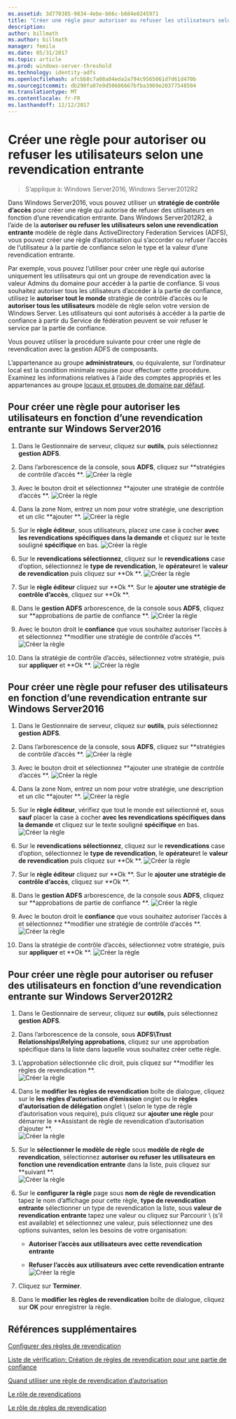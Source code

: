 ```yaml
---
ms.assetid: 3d770385-9834-4ebe-b66c-b684e0245971
title: "Créer une règle pour autoriser ou refuser les utilisateurs selon une revendication entrante"
description: 
author: billmath
ms.author: billmath
manager: femila
ms.date: 05/31/2017
ms.topic: article
ms.prod: windows-server-threshold
ms.technology: identity-adfs
ms.openlocfilehash: afcbb8c7a08a84eda2a794c9565061d7d61d470b
ms.sourcegitcommit: db290fa07e9d50686667bfba3969e20377548504
ms.translationtype: MT
ms.contentlocale: fr-FR
ms.lasthandoff: 12/12/2017
---
```

# <a name="create-a-rule-to-permit-or-deny-users-based-on-an-incoming-claim"></a>Créer une règle pour autoriser ou refuser les utilisateurs selon une revendication entrante 

>S’applique à: Windows Server2016, Windows Server2012R2

Dans Windows Server2016, vous pouvez utiliser un **stratégie de contrôle d’accès** pour créer une règle qui autorise de refuser des utilisateurs en fonction d’une revendication entrante.  Dans Windows Server2012R2, à l’aide de la **autoriser ou refuser les utilisateurs selon une revendication entrante** modèle de règle dans ActiveDirectory Federation Services \(ADFS\), vous pouvez créer une règle d’autorisation qui s’accorder ou refuser l’accès de l’utilisateur à la partie de confiance selon le type et la valeur d’une revendication entrante. 

Par exemple, vous pouvez l’utiliser pour créer une règle qui autorise uniquement les utilisateurs qui ont un groupe de revendication avec la valeur Admins du domaine pour accéder à la partie de confiance. Si vous souhaitez autoriser tous les utilisateurs d’accéder à la partie de confiance, utilisez le **autoriser tout le monde** stratégie de contrôle d’accès ou le **autoriser tous les utilisateurs** modèle de règle selon votre version de Windows Server. Les utilisateurs qui sont autorisés à accéder à la partie de confiance à partir du Service de fédération peuvent se voir refuser le service par la partie de confiance.  
  
Vous pouvez utiliser la procédure suivante pour créer une règle de revendication avec la gestion ADFS de composants.  
  
L’appartenance au groupe **administrateurs**, ou équivalente, sur l’ordinateur local est la condition minimale requise pour effectuer cette procédure.  Examinez les informations relatives à l’aide des comptes appropriés et les appartenances au groupe [locaux et groupes de domaine par défaut](https://go.microsoft.com/fwlink/?LinkId=83477).  

## <a name="to-create-a-rule-to-permit-users-based-on-an-incoming-claim-on-windows-server-2016"></a>Pour créer une règle pour autoriser les utilisateurs en fonction d’une revendication entrante sur Windows Server2016
 
1.  Dans le Gestionnaire de serveur, cliquez sur **outils**, puis sélectionnez **gestion ADFS**.  
  
2.  Dans l’arborescence de la console, sous **ADFS**, cliquez sur **stratégies de contrôle d’accès **. 
![Créer la règle](media/Create-a-Rule-to-Permit-or-Deny-Users-Based-on-an-Incoming-Claim/permitdeny3.PNG)

3. Avec le bouton droit et sélectionnez **ajouter une stratégie de contrôle d’accès **.
![Créer la règle](media/Create-a-Rule-to-Permit-or-Deny-Users-Based-on-an-Incoming-Claim/permitdeny4.PNG)

4. Dans la zone Nom, entrez un nom pour votre stratégie, une description et un clic **ajouter **.
![Créer la règle](media/Create-a-Rule-to-Permit-or-Deny-Users-Based-on-an-Incoming-Claim/permitdeny5.PNG)

5. Sur le **règle éditeur**, sous utilisateurs, placez une case à cocher **avec les revendications spécifiques dans la demande** et cliquez sur le texte souligné **spécifique** en bas.
![Créer la règle](media/Create-a-Rule-to-Permit-or-Deny-Users-Based-on-an-Incoming-Claim/permitdeny6.PNG)

6. Sur le **revendications sélectionnez**, cliquez sur le **revendications** case d’option, sélectionnez le **type de revendication**, le **opérateur**et le **valeur de revendication** puis cliquez sur **Ok **.
![Créer la règle](media/Create-a-Rule-to-Permit-or-Deny-Users-Based-on-an-Incoming-Claim/permitdeny7.PNG)

7.  Sur le **règle éditeur** cliquez sur **Ok **.  Sur le **ajouter une stratégie de contrôle d’accès**, cliquez sur **Ok **.

8. Dans le **gestion ADFS** arborescence, de la console sous **ADFS**, cliquez sur **approbations de partie de confiance **. 
![Créer la règle](media/Create-a-Rule-to-Pass-Through-or-Filter-an-Incoming-Claim/claimrule9.PNG)

9.  Avec le bouton droit le **confiance** que vous souhaitez autoriser l’accès à et sélectionnez **modifier une stratégie de contrôle d’accès **.  
![Créer la règle](media/Create-a-Rule-to-Permit-All-Users/permitall2.PNG)

10. Dans la stratégie de contrôle d’accès, sélectionnez votre stratégie, puis sur **appliquer** et **Ok **.
![Créer la règle](media/Create-a-Rule-to-Permit-or-Deny-Users-Based-on-an-Incoming-Claim/permitdeny8.PNG)

## <a name="to-create-a-rule-to-deny-users-based-on-an-incoming-claim-on-windows-server-2016"></a>Pour créer une règle pour refuser des utilisateurs en fonction d’une revendication entrante sur Windows Server2016
 
1.  Dans le Gestionnaire de serveur, cliquez sur **outils**, puis sélectionnez **gestion ADFS**.  
  
2.  Dans l’arborescence de la console, sous **ADFS**, cliquez sur **stratégies de contrôle d’accès **. 
![Créer la règle](media/Create-a-Rule-to-Permit-or-Deny-Users-Based-on-an-Incoming-Claim/permitdeny3.PNG)

3. Avec le bouton droit et sélectionnez **ajouter une stratégie de contrôle d’accès **.
![Créer la règle](media/Create-a-Rule-to-Permit-or-Deny-Users-Based-on-an-Incoming-Claim/permitdeny4.PNG)

4. Dans la zone Nom, entrez un nom pour votre stratégie, une description et un clic **ajouter **.
![Créer la règle](media/Create-a-Rule-to-Permit-or-Deny-Users-Based-on-an-Incoming-Claim/permitdeny9.PNG)

5. Sur le **règle éditeur**, vérifiez que tout le monde est sélectionné et, sous **sauf** placer la case à cocher **avec les revendications spécifiques dans la demande** et cliquez sur le texte souligné **spécifique** en bas.
![Créer la règle](media/Create-a-Rule-to-Permit-or-Deny-Users-Based-on-an-Incoming-Claim/permitdeny10.PNG)

6. Sur le **revendications sélectionnez**, cliquez sur le **revendications** case d’option, sélectionnez le **type de revendication**, le **opérateur**et le **valeur de revendication** puis cliquez sur **Ok **.
![Créer la règle](media/Create-a-Rule-to-Permit-or-Deny-Users-Based-on-an-Incoming-Claim/permitdeny11.PNG)

7.  Sur le **règle éditeur** cliquez sur **Ok **.  Sur le **ajouter une stratégie de contrôle d’accès**, cliquez sur **Ok **.

8. Dans le **gestion ADFS** arborescence, de la console sous **ADFS**, cliquez sur **approbations de partie de confiance **. 
![Créer la règle](media/Create-a-Rule-to-Pass-Through-or-Filter-an-Incoming-Claim/claimrule9.PNG)

9.  Avec le bouton droit le **confiance** que vous souhaitez autoriser l’accès à et sélectionnez **modifier une stratégie de contrôle d’accès **.  
![Créer la règle](media/Create-a-Rule-to-Permit-All-Users/permitall2.PNG)

10. Dans la stratégie de contrôle d’accès, sélectionnez votre stratégie, puis sur **appliquer** et **Ok **.
![Créer la règle](media/Create-a-Rule-to-Permit-or-Deny-Users-Based-on-an-Incoming-Claim/permitdeny12.PNG)

  
## <a name="to-create-a-rule-to-permit-or-deny-users-based-on-an-incoming-claim-on-windows-server-2012-r2"></a>Pour créer une règle pour autoriser ou refuser des utilisateurs en fonction d’une revendication entrante sur Windows Server2012R2
  
1.  Dans le Gestionnaire de serveur, cliquez sur **outils**, puis sélectionnez **gestion ADFS**.    
  
2.  Dans l’arborescence de la console, sous **ADFS\\Trust Relationships\\Relying approbations**, cliquez sur une approbation spécifique dans la liste dans laquelle vous souhaitez créer cette règle.  
  
3.  L’approbation sélectionnée clic droit, puis cliquez sur **modifier les règles de revendication **.  
![Créer la règle](media/Create-a-Rule-to-Pass-Through-or-Filter-an-Incoming-Claim/claimrule6.PNG)   

4.  Dans le **modifier les règles de revendication** boîte de dialogue, cliquez sur le **les règles d’autorisation d’émission** onglet ou le **règles d’autorisation de délégation** onglet \ (selon le type de règle d’autorisation vous require\), puis cliquez sur **ajouter une règle** pour démarrer le **Assistant de règle de revendication d’autorisation d’ajouter **.  
![Créer la règle](media/Create-a-Rule-to-Permit-All-Users/permitall5.PNG)

5.  Sur le **sélectionner le modèle de règle** sous **modèle de règle de revendication**, sélectionnez **autoriser ou refuser les utilisateurs en fonction une revendication entrante** dans la liste, puis cliquez sur **suivant **.  
![Créer la règle](media/Create-a-Rule-to-Permit-or-Deny-Users-Based-on-an-Incoming-Claim/permitdeny1.PNG)

6.  Sur le **configurer la règle** page sous **nom de règle de revendication** tapez le nom d’affichage pour cette règle, **type de revendication entrante** sélectionner un type de revendication la liste, sous **valeur de revendication entrante** tapez une valeur ou cliquez sur Parcourir \ (s’il est available\) et sélectionnez une valeur, puis sélectionnez une des options suivantes, selon les besoins de votre organisation:  
  
    -   **Autoriser l’accès aux utilisateurs avec cette revendication entrante**  
  
    -   **Refuser l’accès aux utilisateurs avec cette revendication entrante**  
![Créer la règle](media/Create-a-Rule-to-Permit-or-Deny-Users-Based-on-an-Incoming-Claim/permitdeny2.PNG)  
7.  Cliquez sur **Terminer**.  
  
8.  Dans le **modifier les règles de revendication** boîte de dialogue, cliquez sur **OK** pour enregistrer la règle.  

## <a name="additional-references"></a>Références supplémentaires 
[Configurer des règles de revendication](Configure-Claim-Rules.md)  
 
[Liste de vérification: Création de règles de revendication pour une partie de confiance](https://technet.microsoft.com/library/ee913578.aspx)  
  
[Quand utiliser une règle de revendication d’autorisation](../../ad-fs/technical-reference/When-to-Use-an-Authorization-Claim-Rule.md)  

[Le rôle de revendications](../../ad-fs/technical-reference/The-Role-of-Claims.md)  
  
[Le rôle de règles de revendication](../../ad-fs/technical-reference/The-Role-of-Claim-Rules.md)  
